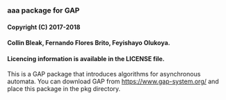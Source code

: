 ### aaa package for GAP
#### Copyright (C) 2017-2018
#### Collin Bleak, Fernando Flores Brito, Feyishayo Olukoya.
#### Licencing information is available in the LICENSE file.

This is a GAP package that introduces algorithms for asynchronous automata.
You can download GAP from https://www.gap-system.org/
and place this package in the pkg directory.
